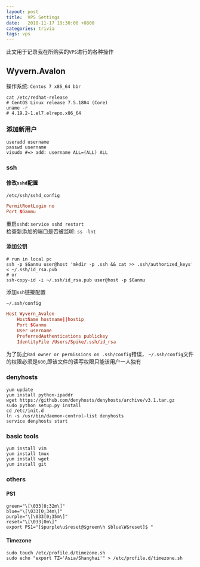 ```yaml
---
layout: post
title:  VPS Settings
date:   2018-11-17 19:30:00 +0800
categories: trivia
tags: vps
---
```


此文用于记录我在所购买的`VPS`进行的各种操作

## Wyvern.Avalon

操作系统: `Centos 7 x86_64 bbr`
```shell
cat /etc/redhat-release
# CentOS Linux release 7.5.1804 (Core)
uname -r
# 4.19.2-1.el7.elrepo.x86_64
```

### 添加新用户

```shell
useradd username
passwd username
visudo #=> add: username ALL=(ALL) ALL
```

### ssh

#### 修改`sshd`配置

`/etc/ssh/sshd_config`
```conf
PermitRootLogin no
Port $Ganmu 
```

重启`sshd`: `service sshd restart`  
检查新添加的端口是否被监听: `ss -lnt`

#### 添加公钥

```shell
# run in local pc
ssh -p $Ganmu user@host 'mkdir -p .ssh && cat >> .ssh/authorized_keys' < ~/.ssh/id_rsa.pub
# or
ssh-copy-id -i ~/.ssh/id_rsa.pub user@host -p $Ganmu
```

添加`ssh`链接配置

`~/.ssh/config`

```conf
Host Wyvern_Avalon
    HostName hostname||hostip
    Port $Ganmu
    User username
    PreferredAuthentications publickey
    IdentityFile /Users/Spike/.ssh/id_rsa
```

为了防止`Bad owner or permissions on .ssh/config`错误，
`~/.ssh/config`文件的权限必须是`600`,即该文件的读写权限只能该用户一人独有

### denyhosts

```shell
yum update
yum install python-ipaddr
wget https://github.com/denyhosts/denyhosts/archive/v3.1.tar.gz
sudo python setup.py install
cd /etc/init.d
ln -s /usr/bin/daemon-control-list denyhosts
service denyhosts start
```

### basic tools

```shell
yum install vim
yum install tmux
yum install wget
yum install git
```

### others

#### PS1

```bashrc
green="\[\033[0;32m\]"
blue="\[\033[0;34m\]"
purple="\[\033[0;35m\]"
reset="\[\033[0m\]"
export PS1="[$purple\u$reset@$green\h $blue\W$reset]$ "
```

#### Timezone

```shell
sudo touch /etc/profile.d/timezone.sh
sudo echo "export TZ='Asia/Shanghai'" > /etc/profile.d/timezone.sh
```
